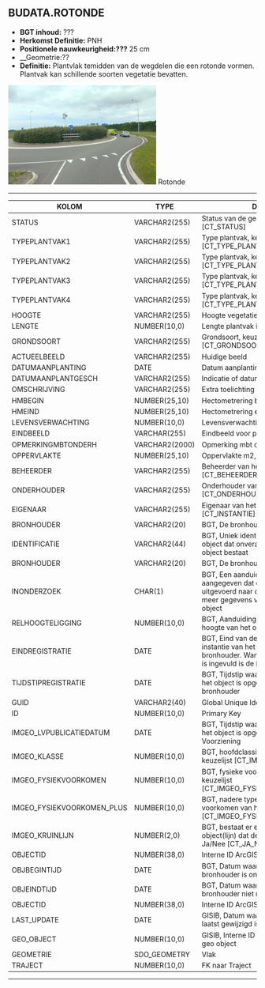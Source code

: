 ﻿## BUDATA.ROTONDE


* __BGT inhoud:__ ???
* __Herkomst Definitie:__ PNH
* __Positionele nauwkeurigheid:???__ 25 cm
* __Geometrie:??
* __Definitie:__  Plantvlak temidden van de wegdelen die een rotonde vormen. Plantvak kan schillende soorten vegetatie bevatten.



![Rotonde](rotonde.png)
Rotonde

***

|KOLOM                               |TYPE              |DEFINITIE|
|------                              |----              |-----    |
|STATUS                              |VARCHAR2(255)     |Status van de gegevens, keuzelijst [CT_STATUS]|
|TYPEPLANTVAK1                       |VARCHAR2(255)     |Type plantvak, keuzelijst [CT_TYPE_PLANTVAK]|
|TYPEPLANTVAK2                       |VARCHAR2(255)     |Type plantvak, keuzelijst [CT_TYPE_PLANTVAK]|
|TYPEPLANTVAK3                       |VARCHAR2(255)     |Type plantvak, keuzelijst [CT_TYPE_PLANTVAK]|
|TYPEPLANTVAK4                       |VARCHAR2(255)     |Type plantvak, keuzelijst [CT_TYPE_PLANTVAK]|
|HOOGTE                              |VARCHAR2(255)     |Hoogte vegetatie t.o.v. maaiveld in mm|
|LENGTE                              |NUMBER(10,0)      |Lengte plantvak in hele meters|
|GRONDSOORT                          |VARCHAR2(255)     |Grondsoort, keuzelijst [CT_GRONDSOORT]|
|ACTUEELBEELD                        |VARCHAR2(255)     |Huidige beeld|
|DATUMAANPLANTING                    |DATE              |Datum aanplanting|
|DATUMAANPLANTGESCH                  |VARCHAR2(255)     |Indicatie of datum aanplanting geschat is|
|OMSCHRIJVING                        |VARCHAR2(255)     |Extra toelichting|
|HMBEGIN                             |NUMBER(25,10)     |Hectometrering begin plantvak|
|HMEIND                              |NUMBER(25,10)     |Hectometrering eind plantvak|
|LEVENSVERWACHTING                   |NUMBER(10,0)      |Levensverwachting|
|EINDBEELD                           |VARCHAR(255)      |Eindbeeld voor plantvak|
|OPMERKINGMBTONDERH                  |VARCHAR2(2000)    |Opmerking mbt onderhoud|
|OPPERVLAKTE                         |NUMBER(25,10)     |Oppervlakte m2, 2 decimalen|
|BEHEERDER                           |VARCHAR2(255)     |Beheerder van het object, keuzelijst [CT_BEHEERDER]|
|ONDERHOUDER                         |VARCHAR2(255)     |Onderhouder van het object, keuzelijst [CT_ONDERHOUDER]|
|EIGENAAR                            |VARCHAR2(255)     |Eigenaar van het object, keuzelijst [CT_INSTANTIE]|
|BRONHOUDER                          |VARCHAR2(20)      |BGT, De bronhoudercode van het object|
|IDENTIFICATIE                       |VARCHAR2(44)      |BGT, Uniek identificatienummer voor het object dat onveranderlijk is zolang het object bestaat|
|BRONHOUDER                          |VARCHAR2(20)      |BGT, De bronhoudercode van het object|
|INONDERZOEK                         |CHAR(1)           |BGT, Een aanduiding waarmee wordt aangegeven dat een onderzoek wordt uitgevoerd naar de juistheid van een of meer gegevens van het betreffende object|
|RELHOOGTELIGGING                    |NUMBER(10,0)      |BGT, Aanduiding voor de relatieve hoogte van het object|
|EINDREGISTRATIE                     |DATE              |BGT, Eind van de periode waarop deze instantie van het object geldig is bij de bronhouder. Wanneer deze waarde niet is ingevuld is de instantie nog geldig|
|TIJDSTIPREGISTRATIE                 |DATE              |BGT, Tijdstip waarop deze instantie van het object is opgenomen door de bronhouder|
|GUID                                |VARCHAR2(40)      |Global Unique Identifier|
|ID                                  |NUMBER(10,0)      |Primary Key|
|IMGEO_LVPUBLICATIEDATUM             |DATE              |BGT, Tijdstip waarop deze instantie van het object is opgenomen in de Landelijke Voorziening|
|IMGEO_KLASSE                        |NUMBER(10,0)      |BGT, hoofdclassificatie van het object, keuzelijst [CT_IMGEO_KLASSE]|
|IMGEO_FYSIEKVOORKOMEN               |NUMBER(10,0)      |BGT, fysieke voorkomen van het object, keuzelijst [CT_IMGEO_FYSIEKVOORKOMEN]|
|IMGEO_FYSIEKVOORKOMEN_PLUS          |NUMBER(10,0)      |BGT, nadere typering van het fysieke voorkomen van het object, keuzelijst [CT_IMGEO_FYSIEKVOORKOMEN_PLUS]|
|IMGEO_KRUINLIJN                     |NUMBER(2,0)       |BGT, bestaat er een verwijzing naarhet object(lijn) dat de kruinlijn beschrijft: Ja/Nee [CT_JA_NEE] |
|OBJECTID                            |NUMBER(38,0)      |Interne ID ArcGIS|
|OBJBEGINTIJD                        |DATE              |BGT, Datum waarop het object bij de bronhouder is ontstaan|
|OBJEINDTIJD                         |DATE              |BGT, Datum waarop het object bij de bronhouder niet meer geldig is|
|OBJECTID                            |NUMBER(38,0)      |Interne ID ArcGIS|
|LAST_UPDATE                         |DATE              |GISIB, Datum waarop het object voor het laatst gewijzigd is in GISIB|
|GEO_OBJECT                          |NUMBER(10,0)      |GISIB, Interne ID van gekoppeld Gisib geo object|
|GEOMETRIE                           |SDO_GEOMETRY      |Vlak|
|TRAJECT                             |NUMBER(10,0)      |FK naar Traject|


***
